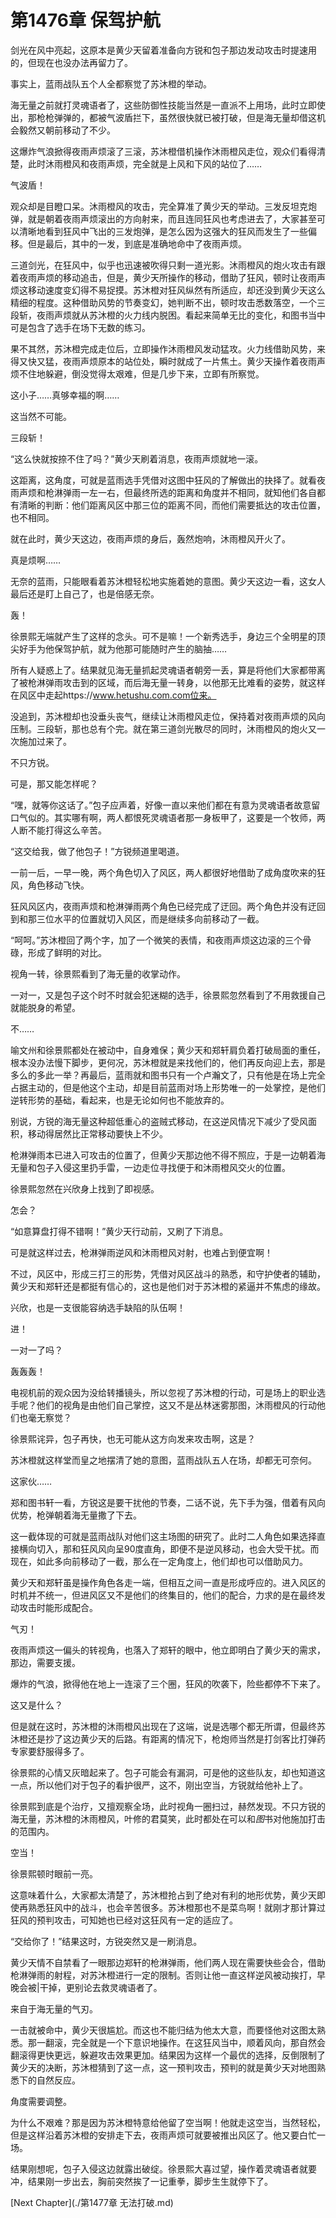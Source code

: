 # 第1476章 保驾护航

剑光在风中亮起，这原本是黄少天留着准备向方锐和包子那边发动攻击时提速用的，但现在也没办法再留力了。

事实上，蓝雨战队五个人全都察觉了苏沐橙的举动。

海无量之前就打灵魂语者了，这些防御性技能当然是一直派不上用场，此时立即使出，那枪枪弹弹的，都被气波盾拦下，虽然很快就已被打破，但是海无量却借这机会毅然又朝前移动了不少。

这爆炸气浪掀得夜雨声烦滚了三滚，苏沐橙借机操作沐雨橙风走位，观众们看得清楚，此时沐雨橙风和夜雨声烦，完全就是上风和下风的站位了……

气波盾！

观众却是目瞪口呆。沐雨橙风的攻击，完全算准了黄少天的举动。三发反坦克炮弹，就是朝着夜雨声烦滚出的方向射来，而且连同狂风也考虑进去了，大家甚至可以清晰地看到狂风中飞出的三发炮弹，是怎么因为这强大的狂风而发生了一些偏移。但是最后，其中的一发，到底是准确地命中了夜雨声烦。

三道剑光，在狂风中，似乎也迅速被吹得只剩一道光影。沐雨橙风的炮火攻击有跟着夜雨声烦的移动追击，但是，黄少天所操作的移动，借助了狂风，顿时让夜雨声烦这移动速度变幻得不易捉摸。苏沐橙对狂风纵然有所适应，却还没到黄少天这么精细的程度。这种借助风势的节奏变幻，她判断不出，顿时攻击悉数落空，一个三段斩，夜雨声烦就从苏沐橙的火力线内脱困。看起来简单无比的变化，和图书当中可是包含了选手在场下无数的练习。

果不其然，苏沐橙完成走位后，立即操作沐雨橙风发动猛攻。火力线借助风势，来得又快又猛，夜雨声烦原本的站位处，瞬时就成了一片焦土。黄少天操作着夜雨声烦不住地躲避，倒没觉得太艰难，但是几步下来，立即有所察觉。

这小子……真够幸福的啊……

这当然不可能。

三段斩！

“这么快就按捺不住了吗？”黄少天刷着消息，夜雨声烦就地一滚。

这距离，这角度，可就是蓝雨选手凭借对这图中狂风的了解做出的抉择了。就看夜雨声烦和枪淋弹雨一左一右，但最终所选的距离和角度并不相同，就知他们各自都有清晰的判断：他们距离风区中那三位的距离不同，而他们需要抵达的攻击位置，也不相同。

就在此时，黄少天这边，夜雨声烦的身后，轰然炮响，沐雨橙风开火了。

真是烦啊……

无奈的蓝雨，只能眼看着苏沐橙轻松地实施着她的意图。黄少天这边一看，这女人最后还是盯上自己了，也是倍感无奈。

轰！

徐景熙无端就产生了这样的念头。可不是嘛！一个新秀选手，身边三个全明星的顶尖好手为他保驾护航，就为他那可能随时产生的脑抽……

所有人疑惑上了。结果就见海无量抓起灵魂语者朝旁一丢，算是将他们大家都带离了被枪淋弹雨攻击到的区域，而后海无量一转身，以他那无比难看的姿势，就这样在风区中走起https://www.hetushu.com.com位来。

没追到，苏沐橙却也没垂头丧气，继续让沐雨橙风走位，保持着对夜雨声烦的风向压制。三段斩，那也总有个完。就在第三道剑光散尽的同时，沐雨橙风的炮火又一次施加过来了。

不只方锐。

可是，那又能怎样呢？

“嘿，就等你这话了。”包子应声着，好像一直以来他们都在有意为灵魂语者故意留口气似的。其实哪有啊，两人都恨死灵魂语者那一身板甲了，这要是一个牧师，两人断不能打得这么辛苦。

“这交给我，做了他包子！”方锐频道里喝道。

一前一后，一早一晚，两个角色切入了风区，两人都很好地借助了成角度吹来的狂风，角色移动飞快。

狂风风区内，夜雨声烦和枪淋弹雨两个角色已经完成了迂回。两个角色并没有迂回到和那三位水平的位置就切入风区，而是继续多向前移动了一截。

“呵呵。”苏沐橙回了两个字，加了一个微笑的表情，和夜雨声烦这边滚的三个骨碌，形成了鲜明的对比。

视角一转，徐景熙看到了海无量的收掌动作。

一对一，又是包子这个时不时就会犯迷糊的选手，徐景熙忽然看到了不用救援自己就能脱身的希望。

不……

喻文州和徐景熙都处在被动中，自身难保；黄少天和郑轩肩负着打破局面的重任，根本没办法慢下脚步，更何况，苏沐橙就是来找他们的，他们再反向迎上去，那是多么的多此一举？再最后，蓝雨就和图书只有一个卢瀚文了，只有他是在场上完全占据主动的，但是他这个主动，却是目前蓝雨对场上形势唯一的一处掌控，是他们逆转形势的基础，看起来，也是无论如何也不能放弃的。

别说，方锐的海无量这种超低重心的盗贼式移动，在这逆风情况下减少了受风面积，移动得居然比正常移动要快上不少。

枪淋弹雨本已进入可攻击的位置了，但黄少天那边他不得不照应，于是一边朝着海无量和包子入侵这里扔手雷，一边走位寻找便于和沐雨橙风交火的位置。

徐景熙忽然在兴欣身上找到了即视感。

怎会？

“如意算盘打得不错啊！”黄少天行动前，又刷了下消息。

可是就这样过去，枪淋弹雨逆风和沐雨橙风对射，也难占到便宜啊！

不过，风区中，形成三打三的形势，凭借对风区战斗的熟悉，和守护使者的辅助，黄少天和郑轩还是都挺有信心的，这也是他们对于苏沐橙的紧逼并不焦虑的缘故。

兴欣，也是一支很能容纳选手缺陷的队伍啊！

进！

一对一了吗？

轰轰轰！

电视机前的观众因为没给转播镜头，所以忽视了苏沐橙的行动，可是场上的职业选手呢？他们的视角是由他们自己掌控，这又不是丛林迷雾那图，沐雨橙风的行动他们也毫无察觉？

徐景熙诧异，包子再快，也无可能从这方向发来攻击啊，这是？

苏沐橙就这样堂而皇之地摆清了她的意图，蓝雨战队五人在场，却都无可奈何。

这家伙……

郑和图书轩一看，方锐这是要干扰他的节奏，二话不说，先下手为强，借着有风向优势，枪弹朝着海无量撒了下去。

这一截体现的可就是蓝雨战队对他们这主场图的研究了。此时二人角色如果选择直接横向切入，那和狂风风向呈90度直角，即便不是逆风移动，也会大受干扰。而现在，如此多向前移动了一截，那么在一定角度上，他们却也可以借助风力。

黄少天和郑轩虽是操作角色各走一端，但相互之间一直是形成呼应的。进入风区的时机并不统一，但进风区又不是他们的终集目的，他们的配合，力求的是在最终发动攻击时能形成配合。

气刃！

夜雨声烦这一偏头的转视角，也落入了郑轩的眼中，他立即明白了黄少天的需求，那边，需要支援。

爆炸的气浪，掀得他在地上一连滚了三个圈，狂风的吹袭下，险些都停不下来了。

这又是什么？

但是就在这时，苏沐橙的沐雨橙风出现在了这端，说是选哪个都无所谓，但最终苏沐橙还是抄了这边黄少天的后路。有距离的情况下，枪炮师当然是打剑客比打弹药专家要舒服得多了。

徐景熙的心情又灰暗起来了。包子可能会有漏洞，可是他的这些队友，却也知道这一点，所以他们对于包子的看护很严，这不，刚出空当，方锐就给他补上了。

徐景熙到底是个治疗，又擅观察全场，此时视角一圈扫过，赫然发现。不只方锐的海无量，苏沐橙的沐雨橙风，叶修的君莫笑，此时都处在可以和*图*书对他施加打击的范围内。

空当！

徐景熙顿时眼前一亮。

这意味着什么，大家都太清楚了，苏沐橙抢占到了绝对有利的地形优势，黄少天即使再熟悉狂风中的战斗，也会辛苦很多。苏沐橙那也不是菜鸟啊！就刚才那计算过狂风的预判攻击，可知她也已经对这狂风有一定的适应了。

“交给你了！”结果这时，方锐突然又是一刷消息。

黄少天情不自禁看了一眼那边郑轩的枪淋弹雨，他们两人现在需要快些会合，借助枪淋弹雨的射程，对苏沐橙进行一定的限制。否则让他一直这样逆风被动挨打，早晚会被|干掉，更别论去救灵魂语者了。

来自于海无量的气刃。

一击就被命中，黄少天很尴尬。而这也不能归结为他太大意，而要怪他对这图太熟悉。那一翻滚，完全就是一个下意识地操作。在这狂风当中，顺着风向，那自然会翻滚得更快更远，躲避攻击效果更加。结果因为这样一个最优的选择，反倒限制了黄少天的决断，苏沐橙猜到了这一点，这一预判攻击，预判的就是黄少天对地图熟悉下的自然反应。

角度需要调整。

为什么不艰难？那是因为苏沐橙特意给他留了空当啊！他就走这空当，当然轻松，但是这样沿着苏沐橙的安排走下去，夜雨声烦可就要被推出风区了。他又要白忙一场。

结果刚想呢，包子入侵这边就露出破绽。徐景熙大喜过望，操作着灵魂语者就要冲，结果刚一步出去，胸前突然挨了一记重拳，脚步生生就停下了。



[Next Chapter](./第1477章 无法打破.md)